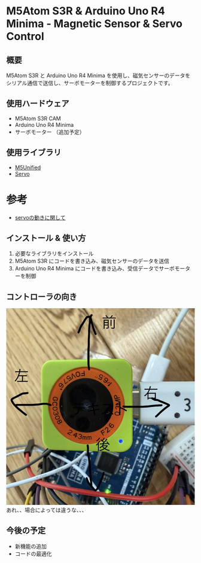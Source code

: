 # M5Atom S3R & Arduino Uno R4 Minima - Magnetic Sensor & Servo Control  

## 概要  
M5Atom S3R と Arduino Uno R4 Minima を使用し、磁気センサーのデータをシリアル通信で送信し、サーボモーターを制御するプロジェクトです。  

## 使用ハードウェア  
- M5Atom S3R CAM
- Arduino Uno R4 Minima  
- サーボモーター （追加予定）

## 使用ライブラリ  
- [M5Unified](https://github.com/m5stack/M5Unified)
- [Servo](https://github.com/arduino-libraries/Servo.git)

# 参考
- [servoの動きに関して](https://github.com/RoboTakao/NX22.git)

## インストール & 使い方  
1. 必要なライブラリをインストール  
2. M5Atom S3R にコードを書き込み、磁気センサーのデータを送信  
3. Arduino Uno R4 Minima にコードを書き込み、受信データでサーボモーターを制御 

## コントローラの向き
![コントローラの向き](IMG_2422.jpg)
あれ、、場合によっては違うな、、、

## 今後の予定  
- 新機能の追加  
- コードの最適化  
